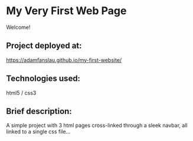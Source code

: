 # My Very First Web Page

Welcome!

## Project deployed at:

https://adamfanslau.github.io/my-first-website/

## Technologies used:

html5 / css3

## Brief description:

A simple project with 3 html pages cross-linked through a sleek navbar, all linked to a single css file...